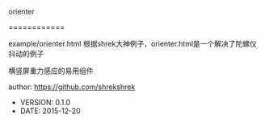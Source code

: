 orienter

============

example/orienter.html   根据shrek大神例子，orienter.html是一个解决了陀螺仪抖动的例子

横竖屏重力感应的易用组件

author: https://github.com/shrekshrek

 * VERSION: 0.1.0
 * DATE: 2015-12-20
